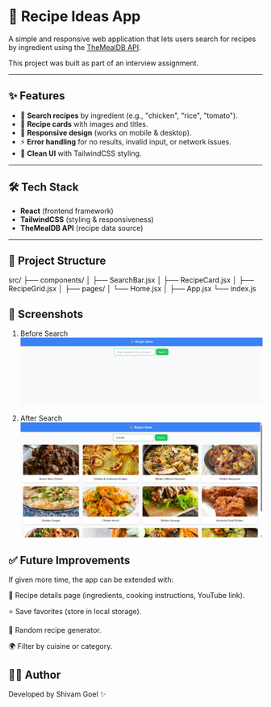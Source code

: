 # 🍲 Recipe Ideas App

A simple and responsive web application that lets users search for recipes by ingredient using the [TheMealDB API](https://www.themealdb.com/).  

This project was built as part of an interview assignment.  

---

## ✨ Features

- 🔎 **Search recipes** by ingredient (e.g., "chicken", "rice", "tomato").  
- 📸 **Recipe cards** with images and titles.  
- 📱 **Responsive design** (works on mobile & desktop).  
- ⚡ **Error handling** for no results, invalid input, or network issues.  
- 🎨 **Clean UI** with TailwindCSS styling.  

---

## 🛠️ Tech Stack

- **React** (frontend framework)  
- **TailwindCSS** (styling & responsiveness)  
- **TheMealDB API** (recipe data source)  

---

## 📂 Project Structure

src/
├── components/
│ ├── SearchBar.jsx
│ ├── RecipeCard.jsx
│ ├── RecipeGrid.jsx
│
├── pages/
│ └── Home.jsx
│
├── App.jsx
└── index.js

## 📸 Screenshots

1. Before Search
![alt text](image.png)

2. After Search
![alt text](image-1.png)

## ✅ Future Improvements

If given more time, the app can be extended with:

📖 Recipe details page (ingredients, cooking instructions, YouTube link).

⭐ Save favorites (store in local storage).

🎲 Random recipe generator.

🌍 Filter by cuisine or category.

## 👨‍💻 Author
Developed by Shivam Goel ✨